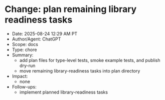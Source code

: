 # Change: plan remaining library readiness tasks

- Date: 2025-08-24 12:29 AM PT
- Author/Agent: ChatGPT
- Scope: docs
- Type: chore
- Summary:
  - add plan files for type-level tests, smoke example tests, and publish dry-run
  - move remaining library-readiness tasks into plan directory
- Impact:
  - none
- Follow-ups:
  - implement planned library-readiness tasks
